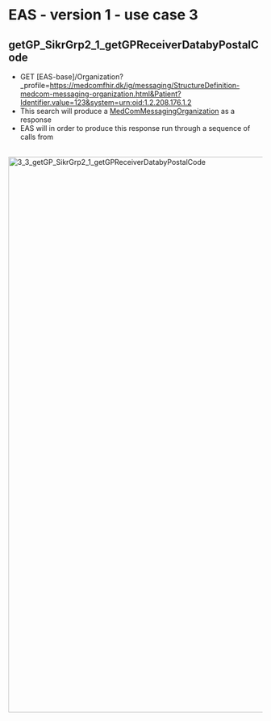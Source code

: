 # EAS - version 1 - use case 3

## getGP_SikrGrp2_1_getGPReceiverDatabyPostalCode

- GET [EAS-base]/Organization?_profile=https://medcomfhir.dk/ig/messaging/StructureDefinition-medcom-messaging-organization.html&Patient?Identifier.value=123&system=urn:oid:1.2.208.176.1.2
- This search will produce a <a href="https://medcomfhir.dk/ig/messaging/StructureDefinition-medcom-messaging-organization.html" target="_blank">MedComMessagingOrganization</a> as a response
- EAS will in order to produce this response run through a sequence of calls from 

<br/>

<img src="./3_3_getGP_SikrGrp2_1_getGPReceiverDatabyPostalCode.png" alt="3_3_getGP_SikrGrp2_1_getGPReceiverDatabyPostalCode" width="1100">

